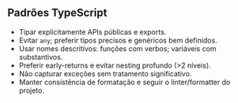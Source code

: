## Padrões TypeScript

- Tipar explicitamente APIs públicas e exports.
- Evitar `any`; preferir tipos precisos e genéricos bem definidos.
- Usar nomes descritivos: funções com verbos; variáveis com substantivos.
- Preferir early-returns e evitar nesting profundo (>2 níveis).
- Não capturar exceções sem tratamento significativo.
- Manter consistência de formatação e seguir o linter/formatter do projeto.

